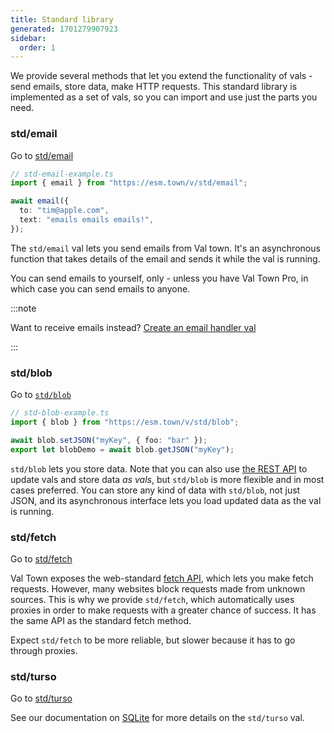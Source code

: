 ```yaml
---
title: Standard library
generated: 1701279907923
sidebar:
  order: 1
---
```


We provide several methods that let you extend the functionality of vals - send
emails, store data, make HTTP requests. This standard library is implemented as
a set of vals, so you can import and use just the parts you need.

### std/email

Go to [std/email](https://www.val.town/v/std/email)

```ts
// std-email-example.ts
import { email } from "https://esm.town/v/std/email";

await email({
  to: "tim@apple.com",
  text: "emails emails emails!",
});
```

The `std/email` val lets you send emails from Val town. It's an asynchronous
function that takes details of the email and sends it while the val is running.

You can send emails to yourself, only - unless you have Val Town Pro, in which
case you can send emails to anyone.

:::note

Want to receive emails instead? [Create an email handler val](/types/email/)

:::

### std/blob

Go to [`std/blob`](https://www.val.town/v/std/blob)

```ts
// std-blob-example.ts
import { blob } from "https://esm.town/v/std/blob";

await blob.setJSON("myKey", { foo: "bar" });
export let blobDemo = await blob.getJSON("myKey");
```

`std/blob` lets you store data. Note that you can also use
[the REST API](/rest-api/vals/) to update vals and store data _as vals_, but
`std/blob` is more flexible and in most cases preferred. You can store any kind
of data with `std/blob`, not just JSON, and its asynchronous interface lets you
load updated data as the val is running.

### std/fetch

Go to [std/fetch](https://www.val.town/v/std/fetch)

Val Town exposes the web-standard
[fetch API](https://developer.mozilla.org/en-US/docs/Web/API/Fetch_API), which
lets you make fetch requests. However, many websites block requests made from
unknown sources. This is why we provide `std/fetch`, which automatically uses
proxies in order to make requests with a greater chance of success. It has the
same API as the standard fetch method.

Expect `std/fetch` to be more reliable, but slower because it has to go through
proxies.

### std/turso

Go to [std/turso](https://www.val.town/v/std/turso)

See our documentation on [SQLite](/reference/val-town-sqlite/) for more details
on the `std/turso` val.
